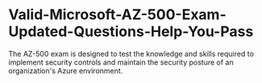 # Valid-Microsoft-AZ-500-Exam-Updated-Questions-Help-You-Pass
The AZ-500 exam is designed to test the knowledge and skills required to implement security controls and maintain the security posture of an organization's Azure environment.
